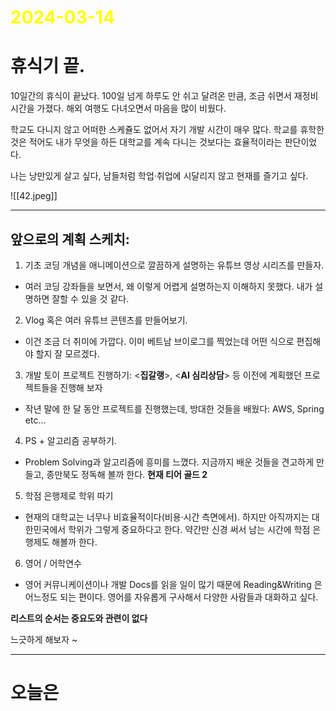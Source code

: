 # <span style="color:yellow">2024-03-14</span>

# 휴식기 끝.

10일간의 휴식이 끝났다. 100일 넘게 하루도 안 쉬고 달려온 만큼, 조금 쉬면서 재정비 시간을 가졌다.
해외 여행도 다녀오면서 마음을 많이 비웠다.

학교도 다니지 않고 어떠한 스케쥴도 없어서 자기 개발 시간이 매우 많다.
학교를 휴학한 것은 적어도 내가 무엇을 하든 대학교를 계속 다니는 것보다는 효율적이라는 판단이었다.

나는 낭만있게 살고 싶다, 남들처럼 학업·취업에 시달리지 않고 현재를 즐기고 싶다.

![[42.jpeg]]


- - -


## 앞으로의 계획 스케치:

1. 기초 코딩 개념을 애니메이션으로 깔끔하게 설명하는 유튜브 영상 시리즈를 만들자.
- 여러 코딩 강좌들을 보면서, 왜 이렇게 어렵게 설명하는지 이해하지 못했다. 내가 설명하면 잘할 수 있을 것 같다.

2. Vlog 혹은 여러 유튜브 콘텐츠를 만들어보기.
- 이건 조금 더 취미에 가깝다. 이미 베트남 브이로그를 찍었는데 어떤 식으로 편집해야 할지 잘 모르겠다.

3. 개발 토이 프로젝트 진행하기: <**집갈랭**>, <**AI 심리상담**> 등 이전에 계획했던 프로젝트들을 진행해 보자
- 작년 말에 한 달 동안 프로젝트를 진행했는데, 방대한 것들을 배웠다: AWS, Spring etc...

4. PS + 알고리즘 공부하기.
- Problem Solving과 알고리즘에 흥미를 느꼈다. 지금까지 배운 것들을 견고하게 만들고, 종만북도 정독해 볼까 한다. **현재 티어 골드 2**

5. 학점 은행제로 학위 따기
- 현재의 대학교는 너무나 비효율적이다(비용·시간 측면에서). 하지만 아직까지는 대한민국에서 학위가 그렇게 중요하다고 한다. 약간만 신경 써서 남는 시간에 학점 은행제도 해볼까 한다.

6. 영어 / 어학연수
- 영어 커뮤니케이션이나 개발 Docs를 읽을 일이 많기 때문에 Reading&Writing 은 어느정도 되는 편이다. 영어를 자유롭게 구사해서 다양한 사람들과 대화하고 싶다.


**리스트의 순서는 중요도와 관련이 없다**

느긋하게 해보자 ~




- - -

# 오늘은
